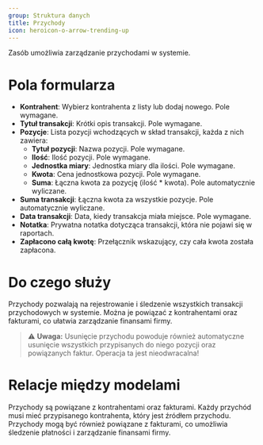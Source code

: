 ```yaml
---
group: Struktura danych
title: Przychody
icon: heroicon-o-arrow-trending-up
---
```


Zasób umożliwia zarządzanie przychodami w systemie.

# Pola formularza

- **Kontrahent**: Wybierz kontrahenta z listy lub dodaj nowego. Pole wymagane.
- **Tytuł transakcji**: Krótki opis transakcji. Pole wymagane.
- **Pozycje**: Lista pozycji wchodzących w skład transakcji, każda z nich zawiera:
  - **Tytuł pozycji**: Nazwa pozycji. Pole wymagane.
  - **Ilość**: Ilość pozycji. Pole wymagane.
  - **Jednostka miary**: Jednostka miary dla ilości. Pole wymagane.
  - **Kwota**: Cena jednostkowa pozycji. Pole wymagane.
  - **Suma**: Łączna kwota za pozycję (ilość * kwota). Pole automatycznie wyliczane.
- **Suma transakcji**: Łączna kwota za wszystkie pozycje. Pole automatycznie wyliczane.
- **Data transakcji**: Data, kiedy transakcja miała miejsce. Pole wymagane.
- **Notatka**: Prywatna notatka dotycząca transakcji, która nie pojawi się w raportach.
- **Zapłacono całą kwotę**: Przełącznik wskazujący, czy cała kwota została zapłacona.

# Do czego służy
Przychody pozwalają na rejestrowanie i śledzenie wszystkich transakcji przychodowych w systemie. Można je powiązać z kontrahentami oraz fakturami, co ułatwia zarządzanie finansami firmy.

> ⚠️ **Uwaga:** Usunięcie przychodu powoduje również automatyczne usunięcie wszystkich przypisanych do niego pozycji oraz powiązanych faktur. Operacja ta jest nieodwracalna!

# Relacje między modelami
Przychody są powiązane z kontrahentami oraz fakturami. Każdy przychód musi mieć przypisanego kontrahenta, który jest źródłem przychodu. Przychody mogą być również powiązane z fakturami, co umożliwia śledzenie płatności i zarządzanie finansami firmy.
